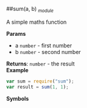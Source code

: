 <a name="module_sum"></a>
##sum(a, b) <sub>*module*</sub>

A simple maths function

**Params**

- a `number` - first number
- b `number` - second number

  
**Returns**: `number` - the result  
**Example**  
```js
var sum = require("sum");
var result = sum(1, 1);
```
**Symbols**  

